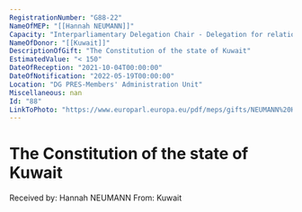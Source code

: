 ```yaml
---
RegistrationNumber: "G88-22"
NameOfMEP: "[[Hannah NEUMANN]]"
Capacity: "Interparliamentary Delegation Chair - Delegation for relations with the Arab Peninsula"
NameOfDonor: "[[Kuwait]]"
DescriptionOfGift: "The Constitution of the state of Kuwait"
EstimatedValue: "< 150"
DateOfReception: "2021-10-04T00:00:00"
DateOfNotification: "2022-05-19T00:00:00"
Location: "DG PRES-Members' Administration Unit"
Miscellaneous: nan
Id: "88"
LinkToPhoto: "https://www.europarl.europa.eu/pdf/meps/gifts/NEUMANN%20Hannah_G88-22.jpg#"
---
```


# The Constitution of the state of Kuwait

Received by: Hannah NEUMANN
From: Kuwait
